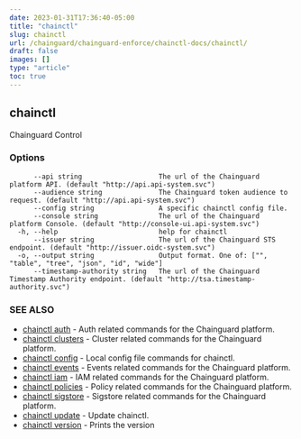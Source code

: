 ```yaml
---
date: 2023-01-31T17:36:40-05:00
title: "chainctl"
slug: chainctl
url: /chainguard/chainguard-enforce/chainctl-docs/chainctl/
draft: false
images: []
type: "article"
toc: true
---
```

## chainctl

Chainguard Control

### Options

```
      --api string                   The url of the Chainguard platform API. (default "http://api.api-system.svc")
      --audience string              The Chainguard token audience to request. (default "http://api.api-system.svc")
      --config string                A specific chainctl config file.
      --console string               The url of the Chainguard platform Console. (default "http://console-ui.api-system.svc")
  -h, --help                         help for chainctl
      --issuer string                The url of the Chainguard STS endpoint. (default "http://issuer.oidc-system.svc")
  -o, --output string                Output format. One of: ["", "table", "tree", "json", "id", "wide"]
      --timestamp-authority string   The url of the Chainguard Timestamp Authority endpoint. (default "http://tsa.timestamp-authority.svc")
```

### SEE ALSO

* [chainctl auth](/chainguard/chainguard-enforce/chainctl-docs/chainctl_auth/)	 - Auth related commands for the Chainguard platform.
* [chainctl clusters](/chainguard/chainguard-enforce/chainctl-docs/chainctl_clusters/)	 - Cluster related commands for the Chainguard platform.
* [chainctl config](/chainguard/chainguard-enforce/chainctl-docs/chainctl_config/)	 - Local config file commands for chainctl.
* [chainctl events](/chainguard/chainguard-enforce/chainctl-docs/chainctl_events/)	 - Events related commands for the Chainguard platform.
* [chainctl iam](/chainguard/chainguard-enforce/chainctl-docs/chainctl_iam/)	 - IAM related commands for the Chainguard platform.
* [chainctl policies](/chainguard/chainguard-enforce/chainctl-docs/chainctl_policies/)	 - Policy related commands for the Chainguard platform.
* [chainctl sigstore](/chainguard/chainguard-enforce/chainctl-docs/chainctl_sigstore/)	 - Sigstore related commands for the Chainguard platform.
* [chainctl update](/chainguard/chainguard-enforce/chainctl-docs/chainctl_update/)	 - Update chainctl.
* [chainctl version](/chainguard/chainguard-enforce/chainctl-docs/chainctl_version/)	 - Prints the version

